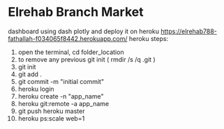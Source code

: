 # Elrehab Branch Market
dashboard using dash plotly and deploy it on heroku 
https://elrehab788-fathallah-f034065f8442.herokuapp.com/
heroku steps:

1) open the terminal, cd folder_location
2) to remove any previous git init  ( rmdir /s /q .git ) 
3) git init 
4) git add . 
5) git commit -m "initial commit"
6) heroku login
7) heroku create -n "app_name"
8) heroku git:remote -a app_name
9) git push heroku master
10) heroku ps:scale web=1
